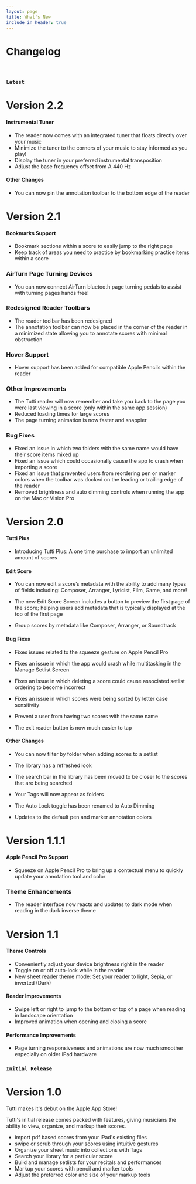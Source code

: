 ```yaml
---
layout: page
title: What's New
include_in_header: true
---
```


# Changelog
<br>

### `Latest`
# **Version 2.2**
#### **Instrumental Tuner**
- The reader now comes with an integrated tuner that floats directly over your music
- Minimize the tuner to the corners of your music to stay informed as you play!
- Display the tuner in your preferred instrumental transposition
- Adjust the base frequency offset from A 440 Hz
#### **Other Changes**
- You can now pin the annotation toolbar to the bottom edge of the reader

# **Version 2.1**
#### **Bookmarks Support**
- Bookmark sections within a score to easily jump to the right page
- Keep track of areas you need to practice by bookmarking practice items within a score

### **AirTurn Page Turning Devices**
- You can now connect AirTurn bluetooth page turning pedals to assist with turning pages hands free!

### **Redesigned Reader Toolbars**
- The reader toolbar has been redesigned
- The annotation toolbar can now be placed in the corner of the reader in a minimized state allowing you to annotate scores with minimal obstruction

### **Hover Support**
- Hover support has been added for compatible Apple Pencils within the reader

### **Other Improvements**
- The Tutti reader will now remember and take you back to the page you were last viewing in a score (only within the same app session)
- Reduced loading times for large scores
- The page turning animation is now faster and snappier

### **Bug Fixes**
- Fixed an issue in which two folders with the same name would have their score items mixed up
- Fixed an issue which could occasionally cause the app to crash when importing a score
- Fixed an issue that prevented users from reordering pen or marker colors when the toolbar was docked on the leading or trailing edge of the reader
- Removed brightness and auto dimming controls when running the app on the Mac or Vision Pro

# **Version 2.0**
#### **Tutti Plus**
- Introducing Tutti Plus: A one time purchase to import an unlimited amount of scores

#### **Edit Score**
- You can now edit a score’s metadata with the ability to add many types of fields including: Composer, Arranger, Lyricist, Film, Game, and more!

- The new Edit Score Screen includes a button to preview the first page of the score; helping users add metadata that is typically displayed at the top of the first page

- Group scores by metadata like Composer, Arranger, or Soundtrack

#### **Bug Fixes**
- Fixes issues related to the squeeze gesture on Apple Pencil Pro

- Fixes an issue in which the app would crash while multitasking in the Manage Setlist Screen

- Fixes an issue in which deleting a score could cause associated setlist ordering to become incorrect

- Fixes an issue in which scores were being sorted by letter case sensitivity

- Prevent a user from having two scores with the same name

- The exit reader button is now much easier to tap

#### **Other Changes**
- You can now filter by folder when adding scores to a setlist

- The library has a refreshed look

- The search bar in the library has been moved to be closer to the scores that are being searched

- Your Tags will now appear as folders

- The Auto Lock toggle has been renamed to Auto Dimming

- Updates to the default pen and marker annotation colors

# **Version 1.1.1**
#### **Apple Pencil Pro Support**
- Squeeze on Apple Pencil Pro to bring up a contextual menu to quickly update your annotation tool and color

### **Theme Enhancements**
- The reader interface now reacts and updates to dark mode when reading in the dark inverse theme

# **Version 1.1**
#### **Theme Controls**
- Conveniently adjust your device brightness right in the reader
- Toggle on or off auto-lock while in the reader
- New sheet reader theme mode: Set your reader to light, Sepia, or inverted (Dark) 

#### **Reader Improvements**
- Swipe left or right to jump to the bottom or top of a page when reading in landscape orientation
- Improved animation when opening and closing a score

#### **Performance Improvements**
- Page turning responsiveness and animations are now much smoother especially on older iPad hardware

### `Initial Release`
# **Version 1.0**
Tutti makes it's debut on the Apple App Store!

Tutti's initial release comes packed with features, giving musicians the ability to view, organize, and markup their scores.

- import pdf based scores from your iPad's existing files
- swipe or scrub through your scores using intuitive gestures
- Organize your sheet music into collections with Tags
- Search your library for a particular score
- Build and manage setlists for your recitals and performances
- Markup your scores with pencil and marker tools
- Adjust the preferred color and size of your markup tools

<br>

